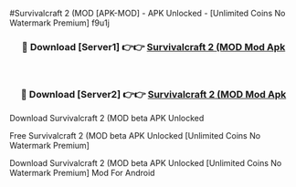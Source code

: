 #Survivalcraft 2 (MOD [APK-MOD] - APK Unlocked - [Unlimited Coins No Watermark Premium] f9u1j



<div align="center">

<h3>🔴 Download [Server1] 👉👉 <a href="https://momento.my/?title=Survivalcraft_2_(MOD">Survivalcraft 2 (MOD Mod Apk</a></h3><br>

<h3>🔴 Download [Server2] 👉👉 <a href="https://momento.my/?title=Survivalcraft_2_(MOD">Survivalcraft 2 (MOD Mod Apk</a></h3>
</div>



Download Survivalcraft 2 (MOD beta APK Unlocked

Free Survivalcraft 2 (MOD beta APK Unlocked [Unlimited Coins No Watermark Premium]

Download Survivalcraft 2 (MOD beta APK Unlocked [Unlimited Coins No Watermark Premium] Mod For Android
